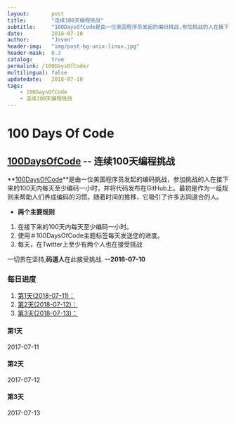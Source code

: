 ```yaml
---
layout:       post
title:        "连续100天编程挑战"
subtitle:     "100DaysOfCode是由一位美国程序员发起的编码挑战,参加挑战的人在接下来的100天内每天至少编码一小时,并将代码发布在GitHub上."
date:         2018-07-10
author:       "Joven"
header-img:   "img/post-bg-unix-linux.jpg"
header-mask:  0.3
catalog:      true
permalink: /100DaysOfCode/
multilingual: false
updatedate:   2018-07-10
tags:
    - 100DaysOfCode
    - 连续100天编程挑战
---
```

# 100 Days Of Code

## [100DaysOfCode] -- 连续100天编程挑战

 **[100DaysOfCode]**是由一位美国程序员发起的编码挑战，参加挑战的人在接下来的100天内每天至少编码一小时，并将代码发布在GitHub上。最初是作为一组规则来帮助人们养成编码的习惯。随着时间的推移，它吸引了许多志同道合的人。

* **两个主要规则**
1. 在接下来的100天内每天至少编码一小时。
2. 使用＃100DaysOfCode主题标签每天发送您的进度。
3. 每天，在Twitter上至少有两个人也在接受挑战

一切贵在坚持,**码道人**在此接受挑战. **--2018-07-10**

### 每日进度

1. [第1天(2018-07-11)：](#第1天)
2. [第2天(2018-07-12)：](#第2天)
3. [第3天(2018-07-13)：](#第3天)

#### 第1天

2017-07-11

#### 第2天

2017-07-12

#### 第3天

2017-07-13

[100DaysOfCode]:<http://100daysofcode.com/> "100DaysOfCode"
